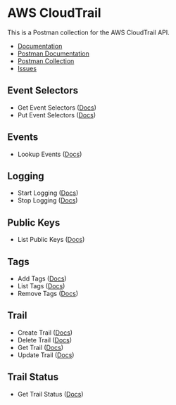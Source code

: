 # AWS CloudTrail
This is a Postman collection for the AWS CloudTrail API.

- [Documentation](https://docs.aws.amazon.com/awscloudtrail/latest/APIReference/Welcome.html)
- [Postman Documentation](https://documenter.getpostman.com/view/35240/SW7Z2nrW)
- [Postman Collection](https://www.getpostman.com/collections/49cf0ef75dce0f742ff1)
- [Issues](https://github.com/api-evangelist/aws/labels/CloudWatch)

## Event Selectors
 - Get Event Selectors ([Docs](http://docs.aws.amazon.com/awscloudtrail/latest/APIReference/API_UpdateTrail.html))
 - Put Event Selectors ([Docs](http://docs.aws.amazon.com/awscloudtrail/latest/APIReference/API_UpdateTrail.html))
## Events
 - Lookup Events ([Docs](http://docs.aws.amazon.com/awscloudtrail/latest/APIReference/API_UpdateTrail.html))
## Logging
 - Start Logging ([Docs](http://docs.aws.amazon.com/awscloudtrail/latest/APIReference/API_UpdateTrail.html))
 - Stop Logging ([Docs](http://docs.aws.amazon.com/awscloudtrail/latest/APIReference/API_UpdateTrail.html))
## Public Keys
 - List Public Keys ([Docs](http://docs.aws.amazon.com/awscloudtrail/latest/APIReference/API_UpdateTrail.html))
## Tags
 - Add Tags ([Docs](http://docs.aws.amazon.com/awscloudtrail/latest/APIReference/API_UpdateTrail.html))
 - List Tags ([Docs](http://docs.aws.amazon.com/awscloudtrail/latest/APIReference/API_UpdateTrail.html))
 - Remove Tags ([Docs](http://docs.aws.amazon.com/awscloudtrail/latest/APIReference/API_UpdateTrail.html))
## Trail
 - Create Trail ([Docs](http://docs.aws.amazon.com/awscloudtrail/latest/APIReference/API_UpdateTrail.html))
 - Delete Trail ([Docs](http://docs.aws.amazon.com/awscloudtrail/latest/APIReference/API_UpdateTrail.html))
 - Get Trail ([Docs](http://docs.aws.amazon.com/awscloudtrail/latest/APIReference/API_UpdateTrail.html))
 - Update Trail ([Docs](http://docs.aws.amazon.com/awscloudtrail/latest/APIReference/API_UpdateTrail.html))
## Trail Status
 - Get Trail Status ([Docs](http://docs.aws.amazon.com/awscloudtrail/latest/APIReference/API_UpdateTrail.html))
